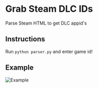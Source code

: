 # Grab Steam DLC IDs

Parse Steam HTML to get DLC appid's

## Instructions
Run `python parser.py` and enter game id!

## Example
![Example]([https://imgur.com/a/1KDEy2L](https://i.imgur.com/9MfRORo.png))
